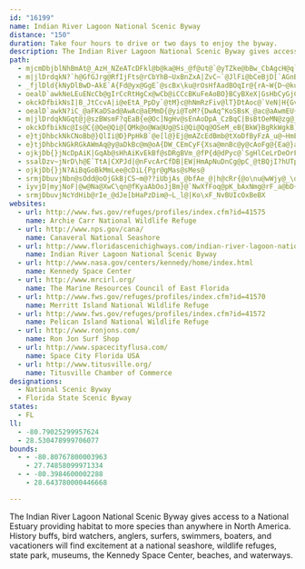 ```yaml
---
id: "16199"
name: Indian River Lagoon National Scenic Byway
distance: "150"
duration: Take four hours to drive or two days to enjoy the byway.
description: The Indian River Lagoon National Scenic Byway gives access to a National Estuary providing habitat to more species than anywhere in North America. History buffs, bird watchers, anglers, surfers, swimmers, boaters, and vacationers will find excitement at a national seashore, wildlife refuges, state park, museums, the Kennedy Space Center, beaches, and waterways.
path:
  - mjcmDbjblNhBmAt@_AzH_NZeATcDFkl@b@ka@Hs_@f@ut@`@yTZke@bBw_CbAgcH@q`BQaEgAwFJaB]EF_@vRjDzS`FbXfF`vDzx@rElA`FzB`EpCvC`DjBlCdB~CvBfGdA`FxPjw@hP~x@xIfb@r@lCdBnDz@~@`D|BjDlA~CVllDeEzp@aCpaDmMtN_@xA{SFG
  - m|jlDrdqkN?`h@GfGJrg@RfIjFts@rCbYhB~UxBnZxA|ZvC~`@JlFi@bCeBjD[`AGnBFzD
  - _fjlDld{kNyDlBwD~AkE`A{Fd@yx@GgE`@scBx\ku@rOsHfAadBOqIr@{rA~W{D~@kuAfg@}F~BcE~BaClBkKtLgDjDgCnB_GrCyGvBkNhFw^fMsDp@qA@cDG_N_BgGZiL|B_[bHe\~G{OzD}hCjk@oH`@wPFeEh@{H`Bu_@rJqJ`@eJE_Us@_JKm[V_BJqG~@ow@|MwNtBc`@rHiw@tZgKFe\Ag]WsTAEcCMyAk@mCk@mAgaAk~A_I_KqDaEeAyAspAyzAc@q@eA_Ci@sBWuBFgn@aAay@SsdCBgu@Ouc@Na[No|ALa@AcE?sAAk@ESCeCDoq@KqAm@yCb@MV]?M?wp@NccD?sHOiOMox@L}z@\mMvAoG
  - oealD`awkNeLEuENcCb@gIrCcRtHgCx@wCb@iCCcBKuFeAoBO}BCyBXeX|GsHbCyGjC{PxHaJzEmy@ze@y]`QuKfHsElCgHzCkHpD
  - okckDfbikNsI|B_JtCcvA|i@eEtA_PpDy`@tM}c@hNmRzFiv@lT}DtAoc@`VeN|H{GvCce@nMma@tKsK`Dev@zS{XzEqI`BuhA`\yFzB_~@xc@sQlHaOlHsTtIcCjAaGnDqGxEsYfUwZzVaAj@_FvDsCtBuJjF{ElBsIlC}u@pP_f@lMkNfDcDV
  - oealD`awkN?iC_@aFKaDSad@AwAc@aEMmD{@yi@ToM?{DwAq^KoSBsK_@ac@aAwmEU{h@W{LJwZK}WW{I?sCVkH?_Pu@c_DCi\
  - m|jlDrdqkNGqt@j@szBWsmF?qEaB{e@Oc]NgHv@sEnAoDpA_CzBqC|BsBtOeMN@zg@_c@rQ}NlQyJdBk@vBMhr@Gn~@?|DFxBd@|EtC~Bv@lEr@jNxAhCRJEdRbAr@F
  - okckDfbikNc@Is@C{@Qe@Qi@[QMk@o@Wa@Ug@Si@Qi@Qq@OSeM_eB{BkW}BgRkWgkB]{DYgyABm`@
  - e}tjDhbckNkCNoBb@}QlIi@D}PpHkB`@e[l@}Ej@mAZcEdBmb@tXoDfByFzA_u@~HmE`AgIdC{d@rQcUjI}oAjf@gPrIgIxEgDhAk\`IeLhEqJlBwJnBeItA
  - e}tjDhbckNGkRGkAWmAq@y@aDkBc@m@oA{DW_CEmCyF{Xsa@mnBc@y@cAoFg@{Ea@}aBF]?cF@wA
  - ojkjDb{}jNcDpAiK|GqAb@sHhAiKvEkBf@sDRgBVm_@fP{d@dPyc@`SgHlCeLrDeOrFcObGmCvCqAtCgOfl@}@~AiArAsB`ByAp@cCl@eMJkDQoLmBqBK}ND
  - ssalDzv~jNrD\h@E`TtA|CXPJd|@nFvcArCfDB|EW|HmApNuDnCg@pC_@tBQjI?hUTp`@EdJEj`@i@fxAcAhJSnQgAxMk@tBCRDjHa@zNYrr@{BHKrVkBpQoB`b@qDtIsA`zBcRfR_BvCMbTSp]gCTFhfAmJdASlE_@
  - ojkjDb{}jN?AiBqGoBkMmLee@cDiL{Pgr@gMas@sMes@
  - srmjDbuvjNbn@sOdd@oOjGkBjCS~m@??iUbjAs_@bfAe_@|h@cRr{@o\nu@wWjy@_\da@gOz\wMvOyGlPgIfXiMtm@cVn~@o_@f`@iMxTwJh^{P~WuLraB{x@jcA{e@tsA{o@~N_HtPiGpcA_f@zp@s]t`Ake@pxBc}@|ScJzo@cXbXsKdp@eYvWyL~}@y`@rIkCrq@oPtJwDn]uPly@i`@r^oPlDmBva@uRfoAug@jn@qV`OeGIlfA?~D?`B?`A@D?d@Dz@JhALn@Pl@HVL^NZR^JRh@x@|FfJ~FzJdIbOrg@pdAjAlBbElFxDfEzC~D`@~@{ErB_Dj@uSfA{B`@kGfB}QxJwUzKcZnMwOfHigB`w@as@l[ySzIuE|Bss@j[iN`Fun@`PoFlBum@`f@ko@vf@oKhHsPnIuIhDaD`AmErAsCp@avAjYyEd@wLf@aLlA_I~AkPtEsRpH_YnLeRzGgTfKyn@tW_NhGyNxFsLlFen@pTeMxCsMfF{E`CwKjGmD`BeC~@_x@nT{C~AaBlAaMtMaDrCmBjAmGhColAlc@wG~AwQxCwCp@oBp@wOzHsDzAaT~GmLxCySbJaDx@wLxB{C|@cC`AkOhImMlFiH~DaElCeAdAoInKqBdB_j@x\sBdAiCx@}AXed@~D}Cd@qA`@}TfKeIjCeNvD_WxJsDdByNfIoHhF}FrDaKdF_InDiFxAkCh@cGh@eJj@kGr@qEbBkDbCqUnS_DlBmP~GgS~GkG`CaGfDoGrEqQzPsDrCoCdAeEl@uO@cD^aBf@cCjAeU`P{KlE{ThFy]bGaFtAmBlAyA|A_UhW}CnDSf@eFvFeElD_DnBoPrH{EvAcEr@sZtEyKlA{Bj@wMfF
  - iyvjD|myjNoF|@w@Na@XwC\qn@fKyaAbOoJjBm}@`NwXfFoq@pK_bAxNmg@rF_a@bD{NdAwW~Bg@E
  - srmjDbuvjNcYdHib@rIe_@dJe[bHaPzDim@~L_l@|Ko\xF_NvBUIcOxBeBX
websites:
  - url: http://www.fws.gov/refuges/profiles/index.cfm?id=41575
    name: Archie Carr National Wildlife Refuge
  - url: http://www.nps.gov/cana/
    name: Canaveral National Seashore
  - url: http://www.floridascenichighways.com/indian-river-lagoon-national-scenic-byway/
    name: Indian River Lagoon National Scenic Byway
  - url: http://www.nasa.gov/centers/kennedy/home/index.html
    name: Kennedy Space Center
  - url: http://www.mrcirl.org/
    name: The Marine Resources Council of East Florida
  - url: http://www.fws.gov/refuges/profiles/index.cfm?id=41570
    name: Merritt Island National Wildlife Refuge
  - url: http://www.fws.gov/refuges/profiles/index.cfm?id=41572
    name: Pelican Island National Wildlife Refuge
  - url: http://www.ronjons.com/
    name: Ron Jon Surf Shop
  - url: http://www.spacecityflusa.com/
    name: Space City Florida USA
  - url: http://www.titusville.org/
    name: Titusville Chamber of Commerce
designations:
  - National Scenic Byway
  - Florida State Scenic Byway
states:
  - FL
ll:
  - -80.79025299957624
  - 28.530478999706077
bounds:
  - - -80.80767800003963
    - 27.74858099971334
  - - -80.3984600002288
    - 28.643780000446668

---
```


The Indian River Lagoon National Scenic Byway gives access to a National Estuary providing habitat to more species than anywhere in North America. History buffs, bird watchers, anglers, surfers, swimmers, boaters, and vacationers will find excitement at a national seashore, wildlife refuges, state park, museums, the Kennedy Space Center, beaches, and waterways.
